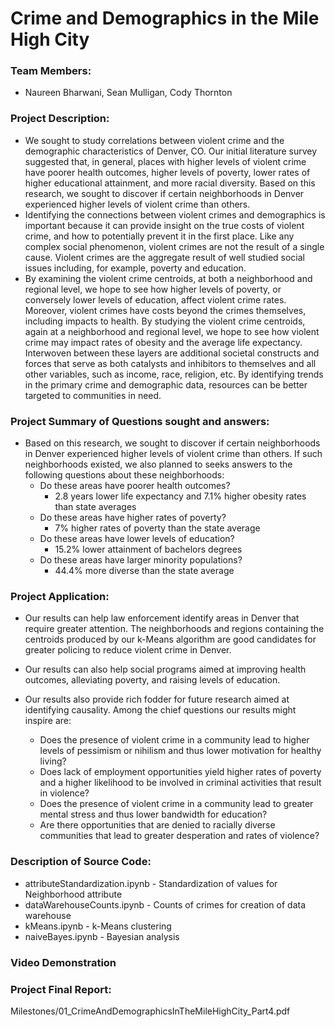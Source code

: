 # Crime and Demographics in the Mile High City
### Team Members: 
- Naureen Bharwani, Sean Mulligan, Cody Thornton

### Project Description:

- We sought to study correlations between violent crime and the demographic characteristics of Denver, CO. Our initial literature survey suggested that, in general, places with higher levels of violent crime have poorer health outcomes, higher levels of poverty, lower rates of higher educational attainment, and more racial diversity. Based on this research, we sought to discover if certain neighborhoods in Denver experienced higher levels of violent crime than others.
- Identifying the connections between violent crimes and demographics is important because it can provide insight on the true costs of violent crime, and how to potentially prevent it in the first place.	Like any complex social phenomenon, violent crimes are not the result of a single cause. Violent crimes are the aggregate result of well studied social issues including, for example, poverty and education.
- By examining the violent crime centroids, at both a neighborhood and regional level, we hope to see how higher levels of 
poverty, or conversely lower levels of education, affect violent crime rates. Moreover, violent crimes have costs beyond the crimes themselves, including impacts to health. By studying the violent crime centroids, again at a neighborhood and regional level, we hope to see how violent crime may impact rates of obesity and the average life expectancy. Interwoven between these layers are additional societal constructs and forces that serve as both catalysts and inhibitors to themselves and all other variables, such as income, race, religion, etc.  By identifying trends in the primary crime and demographic data, resources can be better targeted to communities in need.


### Project Summary of Questions sought and answers:

- Based on this research, we sought to discover if certain neighborhoods in Denver experienced higher levels of violent crime than others. If such neighborhoods existed, we also planned to seeks answers to the following questions about these neighborhoods:
    - Do these areas have poorer health outcomes?
        - 2.8 years lower life expectancy and 7.1% higher obesity rates than state averages
    - Do these areas have higher rates of poverty?
        - 7% higher rates of poverty than the state average
    - Do these areas have lower levels of education?
        - 15.2% lower attainment of bachelors degrees
    - Do these areas have larger minority populations?  
        - 44.4% more diverse than the state average 
            
            
### Project Application:

- Our results can help law enforcement identify areas in Denver that require greater attention. The neighborhoods and regions containing the centroids produced by our k-Means algorithm are good candidates for greater policing to reduce violent crime in Denver. 

- Our results can also help social programs aimed at improving health outcomes, alleviating poverty, and raising levels of education. 

- Our results also provide rich fodder for future research aimed at identifying causality. Among the chief questions our results might inspire are: 
    - Does the presence of violent crime in a community lead to higher levels of pessimism or nihilism and thus lower motivation for healthy living?
    - Does lack of employment opportunities yield higher rates of poverty and a higher likelihood to be involved in criminal activities that result in violence?
    - Does the presence of violent crime in a community lead to greater mental stress and thus lower bandwidth for education?
    - Are there opportunities that are denied to racially diverse communities that lead to greater desperation and rates of violence?


### Description of Source Code:

- attributeStandardization.ipynb - Standardization of values for Neighborhood attribute
- dataWarehouseCounts.ipynb - Counts of crimes for creation of data warehouse
- kMeans.ipynb - k-Means clustering
- naiveBayes.ipynb - Bayesian analysis


### Video Demonstration



### Project Final Report:
Milestones/01_CrimeAndDemographicsInTheMileHighCity_Part4.pdf
